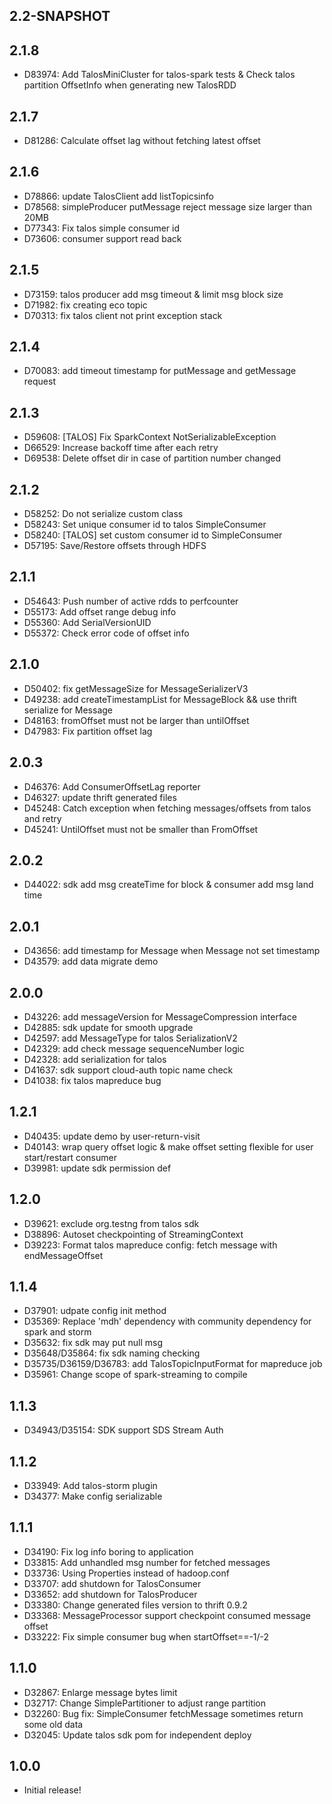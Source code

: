 ## 2.2-SNAPSHOT

## 2.1.8
  * D83974: Add TalosMiniCluster for talos-spark tests & Check talos partition  OffsetInfo when generating new TalosRDD

## 2.1.7
  * D81286: Calculate offset lag without fetching latest offset

## 2.1.6
  * D78866: update TalosClient add listTopicsinfo
  * D78568: simpleProducer putMessage reject message size larger than 20MB
  * D77343: Fix talos simple consumer id
  * D73606: consumer support read back

## 2.1.5
  * D73159: talos producer add msg timeout & limit msg block size
  * D71982: fix creating eco topic
  * D70313: fix talos client not print exception stack

## 2.1.4
  * D70083: add timeout timestamp for putMessage and getMessage request

## 2.1.3
  * D59608: [TALOS] Fix SparkContext NotSerializableException
  * D66529: Increase backoff time after each retry
  * D69538: Delete offset dir in case of partition number changed

## 2.1.2
  * D58252: Do not serialize custom class
  * D58243: Set unique consumer id to talos SimpleConsumer
  * D58240: [TALOS] set custom consumer id to SimpleConsumer
  * D57195: Save/Restore offsets through HDFS

## 2.1.1
  * D54643: Push number of active rdds to perfcounter
  * D55173: Add offset range debug info
  * D55360: Add SerialVersionUID
  * D55372: Check error code of offset info

## 2.1.0
  * D50402: fix getMessageSize for MessageSerializerV3
  * D49238: add createTimestampList for MessageBlock && use thrift serialize for Message
  * D48163: fromOffset must not be larger than untilOffset
  * D47983: Fix partition offset lag

## 2.0.3
  * D46376: Add ConsumerOffsetLag reporter
  * D46327: update thrift generated files
  * D45248: Catch exception when fetching messages/offsets from talos and retry
  * D45241: UntilOffset must not be smaller than FromOffset 

## 2.0.2
  * D44022: sdk add msg createTime for block & consumer add msg land time

## 2.0.1
  * D43656: add timestamp for Message when Message not set timestamp
  * D43579: add data migrate demo

## 2.0.0
  * D43226: add messageVersion for MessageCompression interface
  * D42885: sdk update for smooth upgrade
  * D42597: add MessageType for talos SerializationV2
  * D42329: add check message sequenceNumber logic
  * D42328: add serialization for talos
  * D41637: sdk support cloud-auth topic name check
  * D41038: fix talos mapreduce bug

## 1.2.1
  * D40435: update demo by user-return-visit
  * D40143: wrap query offset logic & make offset setting flexible for user start/restart consumer
  * D39981: update sdk permission def

## 1.2.0
  * D39621: exclude org.testng from talos sdk
  * D38896: Autoset checkpointing of StreamingContext
  * D39223: Format talos mapreduce config: fetch message with endMessageOffset


## 1.1.4
  * D37901: udpate config init method
  * D35369: Replace 'mdh' dependency with community dependency for spark and storm
  * D35632: fix sdk may put null msg
  * D35648/D35864: fix sdk naming checking
  * D35735/D36159/D36783: add TalosTopicInputFormat for mapreduce job
  * D35961: Change scope of spark-streaming to compile


## 1.1.3
  * D34943/D35154: SDK support SDS Stream Auth


## 1.1.2
  * D33949: Add talos-storm plugin
  * D34377: Make config serializable


## 1.1.1
  * D34190: Fix log info boring to application
  * D33815: Add unhandled msg number for fetched messages
  * D33736: Using Properties instead of hadoop.conf
  * D33707: add shutdown for TalosConsumer
  * D33652: add shutdown for TalosProducer
  * D33380: Change generated files version to thrift 0.9.2
  * D33368: MessageProcessor support checkpoint consumed message offset
  * D33222: Fix simple consumer bug when startOffset==-1/-2


## 1.1.0
  * D32867: Enlarge message bytes limit
  * D32717: Change SimplePartitioner to adjust range partition
  * D32260: Bug fix: SimpleConsumer fetchMessage sometimes return some old data
  * D32045: Update talos sdk pom for independent deploy


## 1.0.0

  * Initial release!

